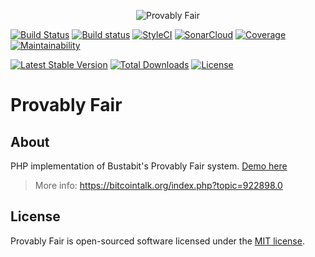 <p align="center"><img src="https://i.imgur.com/Z0QCVwf.jpg" alt="Provably Fair" /></p>

[![Build Status](https://travis-ci.org/rogervila/provably-fair.svg?branch=master)](https://travis-ci.org/rogervila/provably-fair)
[![Build status](https://ci.appveyor.com/api/projects/status/vs90uj6b66s0ag6s?svg=true)](https://ci.appveyor.com/project/roger-vila/provably-fair)
[![StyleCI](https://github.styleci.io/repos/161685043/shield?branch=master)](https://github.styleci.io/repos/161685043)
[![SonarCloud](https://sonarcloud.io/api/project_badges/measure?project=provably-fair&metric=alert_status)](https://sonarcloud.io/dashboard?id=provably-fair)
[![Coverage](https://sonarcloud.io/api/project_badges/measure?project=provably-fair&metric=coverage)](https://sonarcloud.io/dashboard?id=provably-fair)
[![Maintainability](https://api.codeclimate.com/v1/badges/84d9fb2af3ebb2319e7e/maintainability)](https://codeclimate.com/github/rogervila/provably-fair/maintainability)

[![Latest Stable Version](https://poser.pugx.org/rogervila/provably-fair/v/stable)](https://packagist.org/packages/rogervila/provably-fair)
[![Total Downloads](https://poser.pugx.org/rogervila/provably-fair/downloads)](https://packagist.org/packages/rogervila/provably-fair)
[![License](https://poser.pugx.org/rogervila/provably-fair/license)](https://packagist.org/packages/rogervila/provably-fair)


# Provably Fair

## About

PHP implementation of Bustabit's Provably Fair system. [Demo here](http://provablyfair.atwebpages.com/)

> More info: https://bitcointalk.org/index.php?topic=922898.0


## License

Provably Fair is open-sourced software licensed under the [MIT license](https://opensource.org/licenses/MIT).
